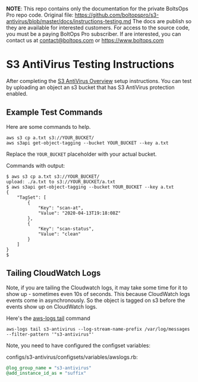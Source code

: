 <!-- note marker start -->
**NOTE**: This repo contains only the documentation for the private BoltsOps Pro repo code.
Original file: https://github.com/boltopspro/s3-antivirus/blob/master/docs/instructions-testing.md
The docs are publish so they are available for interested customers.
For access to the source code, you must be a paying BoltOps Pro subscriber.
If are interested, you can contact us at contact@boltops.com or https://www.boltops.com

<!-- note marker end -->

# S3 AntiVirus Testing Instructions

After completing the [S3 AntiVirus Overview](/docs/instructions-overview.md) setup instructions. You can test by uploading an object an s3 bucket that has S3 AntiVirus protection enabled.

## Example Test Commands

Here are some commands to help.

    aws s3 cp a.txt s3://YOUR_BUCKET/
    aws s3api get-object-tagging --bucket YOUR_BUCKET --key a.txt

Replace the `YOUR_BUCKET` placeholder with your actual bucket.

Commands with output:

    $ aws s3 cp a.txt s3://YOUR_BUCKET/
    upload: ./a.txt to s3://YOUR_BUCKET/a.txt
    $ aws s3api get-object-tagging --bucket YOUR_BUCKET --key a.txt
    {
        "TagSet": [
            {
                "Key": "scan-at",
                "Value": "2020-04-13T19:18:08Z"
            },
            {
                "Key": "scan-status",
                "Value": "clean"
            }
        ]
    }
    $

## Tailing CloudWatch Logs

Note, if you are tailing the Cloudwatch logs, it may take some time for it to show up - sometimes even 10s of seconds. This because CloudWatch logs events come in asynchronously.  So the object is tagged on s3 before the events show up on CloudWatch logs.

Here's the [aws-logs tail](https://github.com/tongueroo/aws-logs) command

    aws-logs tail s3-antivirus --log-stream-name-prefix /var/log/messages --filter-pattern '"s3-antivirus"'

Note, you need to have configured the configset variables:

configs/s3-antivirus/configsets/variables/awslogs.rb:

```ruby
@log_group_name = "s3-antivirus"
@add_instance_id_as = "suffix"
```
